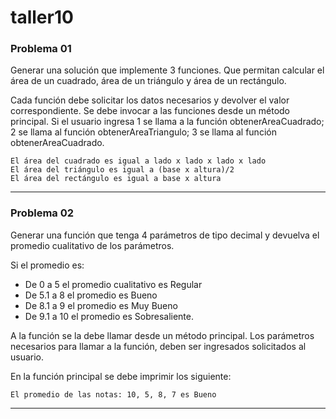 # taller10

### Problema 01

Generar una solución que implemente 3 funciones. Que permitan calcular el área de un cuadrado, área de un triángulo y área de un rectángulo.

Cada función debe solicitar los datos necesarios y devolver el valor correspondiente. Se debe invocar a las funciones desde un método principal. Si el usuario ingresa 1 se llama a la función obtenerAreaCuadrado; 2  se llama al función obtenerAreaTriangulo; 3 se llama al función obtenerAreaCuadrado.

```
El área del cuadrado es igual a lado x lado x lado x lado
El área del triángulo es igual a (base x altura)/2
El área del rectángulo es igual a base x altura
```
***
### Problema 02
Generar una función que tenga 4 parámetros de tipo decimal y devuelva el promedio cualitativo de los parámetros.

Si el promedio es:
* De 0 a 5 el promedio cualitativo es Regular
* De 5.1 a 8 el promedio es Bueno
* De 8.1 a 9 el promedio es Muy Bueno
* De 9.1 a 10 el promedio es Sobresaliente.

A la función se la debe llamar desde un método principal. Los parámetros necesarios para llamar a la función, deben ser ingresados solicitados al usuario.

En la función principal se debe imprimir los siguiente:

```
El promedio de las notas: 10, 5, 8, 7 es Bueno
```
***
